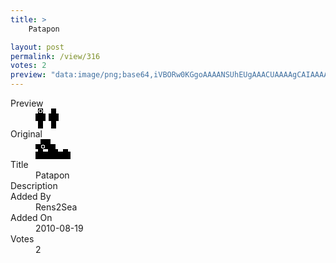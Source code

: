```yaml
---
title: >
    Patapon

layout: post
permalink: /view/316
votes: 2
preview: "data:image/png;base64,iVBORw0KGgoAAAANSUhEUgAAACUAAAAgCAIAAAAaMSbnAAAABnRSTlMA/wD/AP5AXyvrAAAAeklEQVRIie3W0QqAIAwFUG/0/5/cepDWkBkLtoi69zX16KYQRLZ2BFiaFzvmIpHpq/dZzBKISPGMO+oYgC5Zu8Rr5kzph/O90jie1jC9mI6nbdNG5nrO/axo27n43QnDW5y9uVlecF/o0aNHLyV4+P/l6/WkR4/ef7wdWysqPbaPI2YAAAAASUVORK5CYII="
---
```

<dl class="side-by-side">
<dt>Preview</dt>
<dd>
    <img class="preview" src="data:image/png;base64,iVBORw0KGgoAAAANSUhEUgAAACUAAAAgCAIAAAAaMSbnAAAABnRSTlMA/wD/AP5AXyvrAAAAeklEQVRIie3W0QqAIAwFUG/0/5/cepDWkBkLtoi69zX16KYQRLZ2BFiaFzvmIpHpq/dZzBKISPGMO+oYgC5Zu8Rr5kzph/O90jie1jC9mI6nbdNG5nrO/axo27n43QnDW5y9uVlecF/o0aNHLyV4+P/l6/WkR4/ef7wdWysqPbaPI2YAAAAASUVORK5CYII=">
</dd>
<dt>Original</dt>
<dd>
    <img class="preview" src="data:image/png;base64,iVBORw0KGgoAAAANSUhEUgAAAEAAAAAgCAYAAACinX6EAAAAZElEQVR42u3WQQrAIAwEQP//6Xi3h1qqSOIs7MWbAzG29p742fQBAAAAAAAACgPE4eYAGHMVwHjpxQg5AGbOABgBj2BdgMpr8CvI6Y/TdlAAAC4DiOIFAAAAAAAAAAAAAADAMx3Vstdh23vF4gAAAABJRU5ErkJggg==">
</dd>
<dt>Title</dt>
<dd>Patapon</dd>
<dt>Description</dt>
<dd></dd>
<dt>Added By</dt>
<dd>Rens2Sea</dd>
<dt>Added On</dt>
<dd>2010-08-19</dd>
<dt>Votes</dt>
<dd>2</dd>
</dl>
